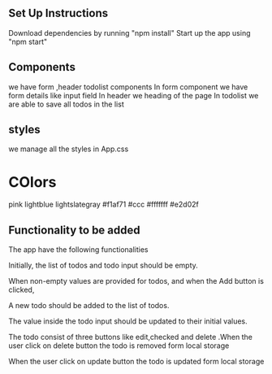 ## Set Up Instructions
 Download dependencies by running "npm install"
 Start up the app using "npm start"

## Components 
we have form ,header todolist components
In form component we have form details like input field 
In header we heading of the page 
In todolist we are able to save all todos in the list 

## styles 
we manage all the styles in App.css 
# COlors 
pink
lightblue
lightslategray
#f1af71
#ccc
#fffffff
#e2d02f

## Functionality to be added

The app  have the following functionalities

Initially, the list of todos and todo input should be empty.

When non-empty values are provided for todos, and when the  Add  button is clicked,

A new todo should be added to the list of todos.

The value inside the todo input  should be updated to their initial values.

The todo consist of three buttons like edit,checked and delete .When the user click on delete button the todo is removed form local storage 

When the user click on update button the todo is updated form local storage 